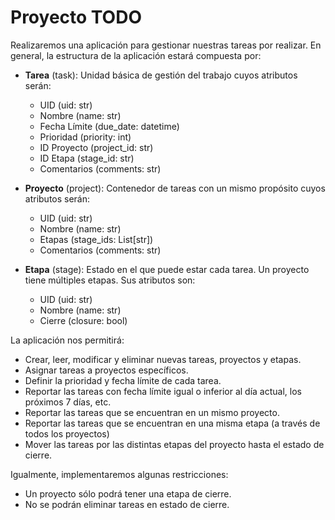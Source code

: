 # Proyecto TODO

Realizaremos una aplicación para gestionar nuestras tareas por realizar. En general, la estructura de la aplicación estará compuesta por:

- **Tarea** (task): Unidad básica de gestión del trabajo cuyos atributos serán:
  - UID (uid: str)
  - Nombre (name: str)
  - Fecha Límite (due_date: datetime)
  - Prioridad (priority: int)
  - ID Proyecto (project_id: str)
  - ID Etapa (stage_id: str)
  - Comentarios (comments: str)

- **Proyecto** (project): Contenedor de tareas con un mismo propósito cuyos atributos serán:
  - UID (uid: str)
  - Nombre (name: str)
  - Etapas (stage_ids: List[str])
  - Comentarios (comments: str)

- **Etapa** (stage): Estado en el que puede estar cada tarea. Un proyecto tiene múltiples etapas. Sus atributos son:
  - UID (uid: str)
  - Nombre (name: str)
  - Cierre (closure: bool)

La aplicación nos permitirá:

- Crear, leer, modificar y eliminar nuevas tareas, proyectos y etapas.
- Asignar tareas a proyectos específicos.
- Definir la prioridad y fecha límite de cada tarea.
- Reportar las tareas con fecha límite igual o inferior al día actual, los próximos 7 días, etc.
- Reportar las tareas que se encuentran en un mismo proyecto.
- Reportar las tareas que se encuentran en una misma etapa (a través de todos los proyectos)
- Mover las tareas por las distintas etapas del proyecto hasta el estado de cierre.

Igualmente, implementaremos algunas restricciones:

- Un proyecto sólo podrá tener una etapa de cierre.
- No se podrán eliminar tareas en estado de cierre.
